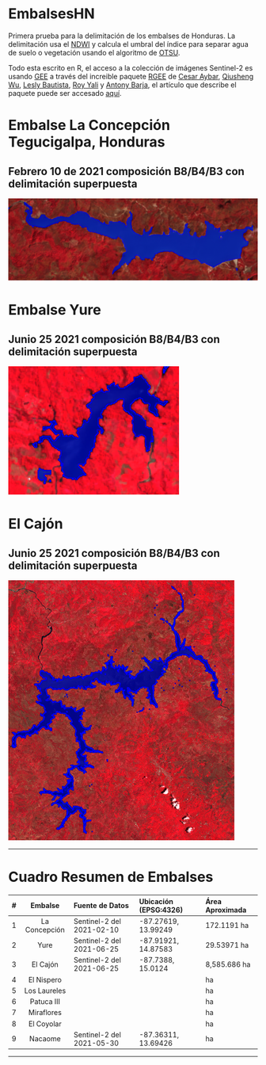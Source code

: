 # EmbalsesHN

Primera prueba para la delimitación de los embalses de Honduras. La delimitación usa el [NDWI](https://en.wikipedia.org/wiki/Normalized_difference_water_index) y calcula el umbral del índice para separar agua de suelo o vegetación usando el algoritmo de [OTSU](https://en.wikipedia.org/wiki/Otsu%27s_method).

Todo esta escrito en R, el acceso a la colección de imágenes Sentinel-2 es usando [GEE](https://www.sciencedirect.com/science/article/pii/S0034425717302900) a través del increible paquete [RGEE](https://csaybar.github.io/rgee-examples/) de [Cesar Aybar](https://csaybar.github.io/), [Qiusheng Wu](https://geography.utk.edu/about-us/faculty/dr-qiusheng-wu/), [Lesly Bautista](https://orcid.org/0000-0003-3523-8687), [Roy Yali](https://ryali93.github.io/en/) y [Antony Barja](https://github.com/ambarja), el artículo que describe el paquete puede ser accesado [aquí](https://joss.theoj.org/papers/10.21105/joss.02272). 

# Embalse La Concepción Tegucigalpa, Honduras

## Febrero 10 de 2021 composición B8/B4/B3 con delimitación superpuesta

![](imagenes/dos.png?raw=true)


# Embalse Yure

## Junio 25 2021 composición B8/B4/B3 con delimitación superpuesta

![](imagenes/Yure2.png?raw=true)

# El Cajón

## Junio 25 2021 composición B8/B4/B3 con delimitación superpuesta

![](imagenes/Cajon2.png?raw=true)

***

# Cuadro Resumen de Embalses

| # | Embalse | Fuente de Datos | Ubicación (EPSG:4326) | Área Aproximada |
| :---: | :---: | :--- | :--- | :---|
| 1 | La Concepción | Sentinel-2 del 2021-02-10 | -87.27619, 13.99249  | 172.1191 ha|
| 2 | Yure | Sentinel-2 del 2021-06-25 | -87.91921, 14.87583  | 29.53971 ha|
| 3 | El Cajón | Sentinel-2 del 2021-06-25 | -87.7388, 15.0124  |  8,585.686 ha|
| 4 | El Nispero |  |   |  ha|
| 5 | Los Laureles |  |   |  ha|
| 6 | Patuca III |  |   |  ha|
| 7 | Miraflores |  |   |  ha|
| 8 | El Coyolar |  |   |  ha|
| 9 | Nacaome |Sentinel-2 del 2021-05-30 | -87.36311, 13.69426  |  ha|




***
